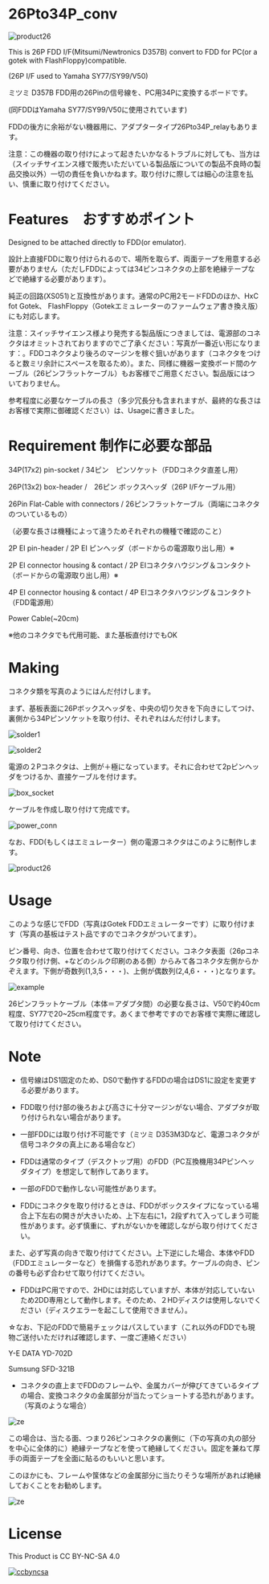 # 26Pto34P_conv

![product26](https://github.com/marucome09/26Pto34P_conv/blob/master/product26.JPG )

This is 26P FDD I/F(Mitsumi/Newtronics D357B) convert to FDD for PC(or a gotek with FlashFloppy)compatible.

(26P I/F used to Yamaha SY77/SY99/V50)

ミツミ D357B FDD用の26Pinの信号線を、PC用34Pに変換するボードです。

(同FDDはYamaha SY77/SY99/V50に使用されています)

FDDの後方に余裕がない機器用に、アダプタータイプ26Pto34P_relayもあります。

注意：この機器の取り付けによって起きたいかなるトラブルに対しても、当方は（スイッチサイエンス様で販売いただいている製品版についての製品不良時の製品交換以外）一切の責任を負いかねます。取り付けに際しては細心の注意を払い、慎重に取り付けてください。


# Features　おすすめポイント
Designed to be attached directly to FDD(or emulator).

設計上直接FDDに取り付けられるので、場所を取らず、両面テープを用意する必要がありません（ただしFDDによっては34ピンコネクタの上部を絶縁テープなどで絶縁する必要があります）。

純正の回路(XS051)と互換性があります。通常のPC用2モードFDDのほか、HxC fot Gotek、 FlashFloppy（Gotekエミュレーターのファームウェア書き換え版）にも対応します。

注意：スイッチサイエンス様より発売する製品版につきましては、電源部のコネクタはオミットされておりますのでご了承ください：写真が一番近い形になります：。FDDコネクタより後ろのマージンを稼ぐ狙いがあります（コネクタをつけると数ミリ余計にスペースを取るため）。また、同様に機器ー変換ボード間のケーブル（26ピンフラットケーブル）もお客様でご用意ください。製品版にはついておりません。

参考程度に必要なケーブルの長さ（多少冗長分も含まれますが、最終的な長さはお客様で実際に御確認ください）は、Usageに書きました。


# Requirement 制作に必要な部品

34P(17x2) pin-socket / 34ピン　ピンソケット（FDDコネクタ直差し用）

26P(13x2) box-header /　26ピン ボックスヘッダ（26P I/Fケーブル用）

26Pin Flat-Cable with connectors / 26ピンフラットケーブル（両端にコネクタのついているもの）

（必要な長さは機種によって違うためそれぞれの機種で確認のこと）

2P EI pin-header / 2P EI ピンヘッダ（ボードからの電源取り出し用）※

2P EI connector housing & contact / 2P EIコネクタハウジング＆コンタクト（ボードからの電源取り出し用）※

4P EI connector housing & contact / 4P EIコネクタハウジング＆コンタクト（FDD電源用）

Power Cable(~20cm)

※他のコネクタでも代用可能、また基板直付けでもOK


# Making

コネクタ類を写真のようにはんだ付けします。

まず、基板表面に26Pボックスヘッダを、中央の切り欠きを下向きにしてつけ、裏側から34Pピンソケットを取り付け、それぞれはんだ付けします。

![solder1](https://github.com/marucome09/26Pto34P_conv/blob/master/solder1.JPG )

![solder2](https://github.com/marucome09/26Pto34P_conv/blob/master/solder2.JPG )



電源の２Pコネクタは、上側が＋極になっています。それに合わせて2pピンヘッダをつけるか、直接ケーブルを付けます。

![box_socket](https://github.com/marucome09/26Pto34P_conv/blob/master/box_socket.JPG )

ケーブルを作成し取り付けて完成です。

![power_conn](https://github.com/marucome09/26Pto34P_conv/blob/master/power_conn.JPG )

なお、FDD(もしくはエミュレーター）側の電源コネクタはこのように制作します。

![product26](https://github.com/marucome09/26Pto34P_conv/blob/master/FDD_power.JPG )

# Usage

このような感じでFDD（写真はGotek FDDエミュレーターです）に取り付けます（写真の基板はテスト品ですのでコネクタがついてます）。

ピン番号、向き、位置を合わせて取り付けてください。コネクタ表面（26pコネクタ取り付け側、+などのシルク印刷のある側）からみて各コネクタ左側からかぞえます。下側が奇数列(1,3,5・・・)、上側が偶数列(2,4,6・・・)となります。

![example](https://github.com/marucome09/26Pto34P_conv/blob/master/fit_example.JPG )


26ピンフラットケーブル（本体＝アダプタ間）の必要な長さは、V50で約40cm程度、SY77で20~25cm程度です。あくまで参考ですのでお客様で実際に確認して取り付けてください。

# Note

- 信号線はDS1固定のため、DS0で動作するFDDの場合はDS1に設定を変更する必要があります。

- FDD取り付け部の後ろおよび高さに十分マージンがない場合、アダプタが取り付けられない場合があります。

- 一部FDDには取り付け不可能です（ミツミ D353M3Dなど、電源コネクタが信号コネクタの真上にある場合など）

- FDDは通常のタイプ（デスクトップ用）のFDD（PC互換機用34Pピンヘッダタイプ）を想定して制作してあります。

- 一部のFDDで動作しない可能性があります。

- FDDにコネクタを取り付けるときは、FDDがボックスタイプになっている場合上下左右の開きが大きいため、上下左右に1，2段ずれて入ってしまう可能性があります。必ず慎重に、ずれがないかを確認しながら取り付けてください。

また、必ず写真の向きで取り付けてください。上下逆にした場合、本体やFDD（FDDエミュレーターなど）を損傷する恐れがあります。ケーブルの向き、ピンの番号も必ず合わせて取り付けてください。



- FDDはPC用ですので、2HDには対応していますが、本体が対応していないため2DD専用として動作します。そのため、２HDディスクは使用しないでください（ディスクエラーを起こして使用できません）。

☆なお、下記のFDDで簡易チェックはパスしています（これ以外のFDDでも現物ご送付いただければ確認します、一度ご連絡ください）

Y-E DATA YD-702D

Sumsung SFD-321B

- コネクタの直上までFDDのフレームや、金属カバーが伸びてきているタイプの場合、変換コネクタの金属部分が当たってショートする恐れがあります。（写真のような場合）

![ze](https://github.com/marucome09/26Pto34P_conv/blob/master/FDD_contact.JPG )

この場合は、当たる面、つまり26ピンコネクタの裏側に（下の写真の丸の部分を中心に全体的に）絶縁テープなどを使って絶縁してください。固定を兼ねて厚手の両面テープを全面に貼るのもいいと思います。

このほかにも、フレームや筺体などの金属部分に当たりそうな場所があれば絶縁しておくことをお勧めします。

![ze](https://github.com/marucome09/26Pto34P_conv/blob/master/FDD_contact2.JPG )

# License

This Product is CC BY-NC-SA 4.0

[![ccbyncsa](https://komtmt.files.wordpress.com/2015/04/by-nc-sa.png?w=150&h=52)](https://creativecommons.org/licenses/by-nc-sa/4.0/deed.ja) 
